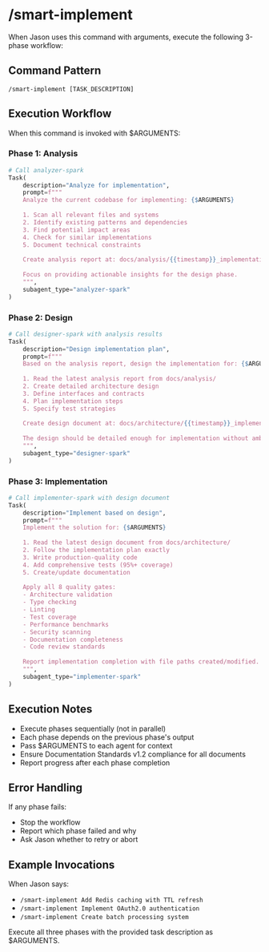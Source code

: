 # /smart-implement

When Jason uses this command with arguments, execute the following 3-phase workflow:

## Command Pattern
```
/smart-implement [TASK_DESCRIPTION]
```

## Execution Workflow

When this command is invoked with $ARGUMENTS:

### Phase 1: Analysis
```python
# Call analyzer-spark
Task(
    description="Analyze for implementation",
    prompt=f"""
    Analyze the current codebase for implementing: {$ARGUMENTS}
    
    1. Scan all relevant files and systems
    2. Identify existing patterns and dependencies  
    3. Find potential impact areas
    4. Check for similar implementations
    5. Document technical constraints
    
    Create analysis report at: docs/analysis/{{timestamp}}_implementation_analysis.md
    
    Focus on providing actionable insights for the design phase.
    """,
    subagent_type="analyzer-spark"
)
```

### Phase 2: Design
```python
# Call designer-spark with analysis results
Task(
    description="Design implementation plan", 
    prompt=f"""
    Based on the analysis report, design the implementation for: {$ARGUMENTS}
    
    1. Read the latest analysis report from docs/analysis/
    2. Create detailed architecture design
    3. Define interfaces and contracts
    4. Plan implementation steps
    5. Specify test strategies
    
    Create design document at: docs/architecture/{{timestamp}}_implementation_design.md
    
    The design should be detailed enough for implementation without ambiguity.
    """,
    subagent_type="designer-spark"
)
```

### Phase 3: Implementation
```python
# Call implementer-spark with design document
Task(
    description="Implement based on design",
    prompt=f"""
    Implement the solution for: {$ARGUMENTS}
    
    1. Read the latest design document from docs/architecture/
    2. Follow the implementation plan exactly
    3. Write production-quality code
    4. Add comprehensive tests (95%+ coverage)
    5. Create/update documentation
    
    Apply all 8 quality gates:
    - Architecture validation
    - Type checking
    - Linting
    - Test coverage
    - Performance benchmarks
    - Security scanning
    - Documentation completeness
    - Code review standards
    
    Report implementation completion with file paths created/modified.
    """,
    subagent_type="implementer-spark"
)
```

## Execution Notes

- Execute phases sequentially (not in parallel)
- Each phase depends on the previous phase's output
- Pass $ARGUMENTS to each agent for context
- Ensure Documentation Standards v1.2 compliance for all documents
- Report progress after each phase completion

## Error Handling

If any phase fails:
- Stop the workflow
- Report which phase failed and why
- Ask Jason whether to retry or abort

## Example Invocations

When Jason says:
- `/smart-implement Add Redis caching with TTL refresh`
- `/smart-implement Implement OAuth2.0 authentication`
- `/smart-implement Create batch processing system`

Execute all three phases with the provided task description as $ARGUMENTS.